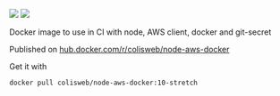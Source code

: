 [![](https://images.microbadger.com/badges/image/colisweb/node-aws-docker.svg)](https://microbadger.com/images/colisweb/node-aws-docker "Get your own image badge on microbadger.com")
[![](https://images.microbadger.com/badges/version/colisweb/node-aws-docker.svg)](https://microbadger.com/images/colisweb/node-aws-docker "Get your own version badge on microbadger.com")

Docker image to use in CI with node, AWS client, docker and git-secret

Published on [hub.docker.com/r/colisweb/node-aws-docker](https://hub.docker.com/r/colisweb/node-aws-docker)

Get it with

    docker pull colisweb/node-aws-docker:10-stretch